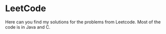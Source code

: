 # LeetCode
Here can you find my solutions for the problems from Leetcode. Most of the code is in Java and C.

